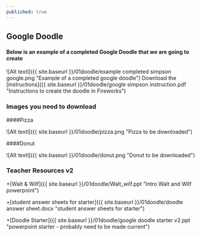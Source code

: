 ```yaml
---
published: true
---
```


## **Google Doodle**

#### Below is an example of a completed Google Doodle that we are going to create

![Alt textl]({{ site.baseurl }}/01doodle/example completed simpson google.png "Example of a completed google doodle")
Download the [instructions]({{ site.baseurl }}/01doodle/google simpson instruction.pdf "Instructions to create the doodle in Fireworks")

### **Images you need to download**

####Pizza

![Alt textl]({{ site.baseurl }}/01doodle/pizza.png "Pizza to be downloaded") 

####Donut

![Alt textl]({{ site.baseurl }}/01doodle/donut.png "Donut to be downloaded")


### Teacher Resources v2

+[Walt & Wilf]({{ site.baseurl }}/01doodle/Walt_wilf.ppt  "Intro Walt and Wilf powerpoint")

+[student answer sheets for starter]({{ site.baseurl }}/01doodle/doodle answer sheet.docx  "student answer sheets for starter")

+[Doodle Starter]({{ site.baseurl }}/01doodle/google doodle starter v2.ppt  "powerpoint starter - probably need to be made current")


